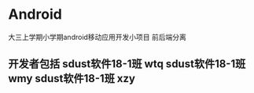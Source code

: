 # Android
大三上学期小学期android移动应用开发小项目 前后端分离

## 开发者包括 sdust软件18-1班 wtq sdust软件18-1班 wmy sdust软件18-1班 xzy
